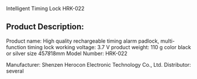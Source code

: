 Intelligent Timing Lock HRK-022

Product Description:
--------------------
Product name:	High quality rechargeable timing alarm padlock, multi-function timing lock
working voltage:	3.7 V
product weight:	110 g
color	black or silver
size	45*78*18mm
Model Number: HRK-022

Manufacturer: Shenzen Herocon Electronic Technology Co., Ltd.
Distributor: several